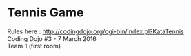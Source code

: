 # Tennis Game
Rules here : http://codingdojo.org/cgi-bin/index.pl?KataTennis<br />
Coding Dojo #3 - 7 March 2016<br />
Team 1 (first room)<br />
